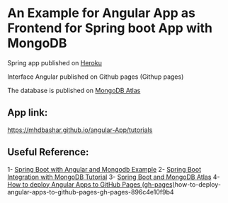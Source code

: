 # An Example for Angular App as Frontend for Spring boot App with MongoDB  

Spring app published on [Heroku](https://dashboard.heroku.com/apps)

Interface Angular published on Github pages (Githup pages)

The database is published on [MongoDB Atlas](https://cloud.mongodb.com/)

## App link:
https://mhdbashar.github.io/angular-App/tutorials

## Useful Reference:

1- [Spring Boot with Angular and Mongodb Example](https://www.bezkoder.com/angular-12-spring-boot-mongodb/)
2- [Spring Boot Integration with MongoDB Tutorial](https://www.mongodb.com/compatibility/spring-boot)
3- [Spring Boot and MongoDB Atlas](https://mnnk.medium.com/spring-boot-and-mongodb-atlas-a2df466e8949)
4- [How to deploy Angular Apps to GitHub Pages (gh-pages)](https://medium.com/tech-insights/)how-to-deploy-angular-apps-to-github-pages-gh-pages-896c4e10f9b4
